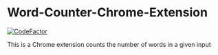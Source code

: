 # Word-Counter-Chrome-Extension

[![CodeFactor](https://www.codefactor.io/repository/github/matthewkayne/word-counter-chrome-extension/badge)](https://www.codefactor.io/repository/github/matthewkayne/word-counter-chrome-extension)

This is a Chrome extension counts the number of words in a given input

